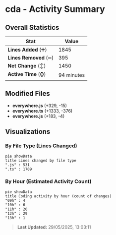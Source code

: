 # cda - Activity Summary 

## Overall Statistics

| Stat                   | Value                                                             |
| ---------------------- | ----------------------------------------------------------------- |
| **Lines Added** (➕)   | 1845                                          |
| **Lines Removed** (➖) | 395                                        |
| **Net Change** (↕)    | 1450                |
| **Active Time** (⌚)   | 94 minutes |


## Modified Files
- **everywhere.js** (+329, -15)
- **everywhere.ts** (+1333, -376)
- **everywhere.js** (+183, -4)

## Visualizations

### By File Type (Lines Changed)

```mermaid
pie showData
title Lines changed by file type
".js" : 531
".ts" : 1709
```

### By Hour (Estimated Activity Count)

```mermaid
pie showData
title Coding activity by hour (count of changes)
"09h" : 4
"10h" : 6
"11h" : 20
"12h" : 29
"13h" : 1
```


> **Last Updated:** 29/05/2025, 13:03:11